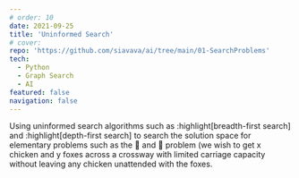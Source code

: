 ```yaml
---
# order: 10
date: 2021-09-25
title: 'Uninformed Search'
# cover: 
repo: 'https://github.com/siavava/ai/tree/main/01-SearchProblems'
tech:
  - Python
  - Graph Search
  - AI
featured: false
navigation: false
---
```


Using uninformed search algorithms
such as :highlight[breadth-first search] and :highlight[depth-first search]
to search the solution space for elementary problems such as
the :chicken: and :dog: problem (we wish to get x chicken and y foxes across
a crossway with limited carriage capacity
without leaving any chicken unattended with the foxes.
